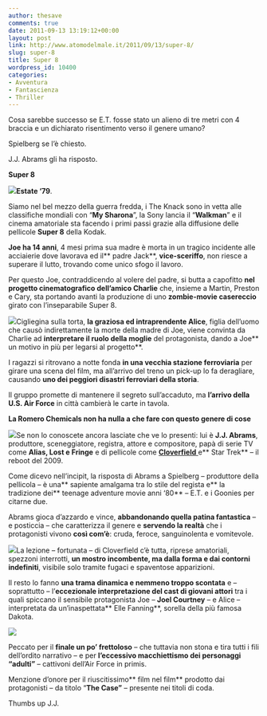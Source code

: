 ```yaml
---
author: thesave
comments: true
date: 2011-09-13 13:19:12+00:00
layout: post
link: http://www.atomodelmale.it/2011/09/13/super-8/
slug: super-8
title: Super 8
wordpress_id: 10400
categories:
- Avventura
- Fantascienza
- Thriller
---
```


Cosa sarebbe successo se E.T. fosse stato un alieno di tre metri con 4 braccia e un dichiarato risentimento verso il genere umano?

Spielberg se l’è chiesto.

J.J. Abrams gli ha risposto.

**Super 8**

![](http://www.atomodelmale.it/wp-content/uploads/2011/09/1Super8--202x300.jpg)**Estate ‘79**.

Siamo nel bel mezzo della guerra fredda, i The Knack sono in vetta alle classifiche mondiali con “**My Sharona**”, la Sony lancia il “**Walkman**” e il cinema amatoriale sta facendo i primi passi grazie alla diffusione delle pellicole **Super 8** della Kodak.

**Joe ha 14 anni**, 4 mesi prima sua madre è morta in un tragico incidente alle acciaierie dove lavorava ed il** padre Jack**, **vice-sceriffo**, non riesce a superare il lutto, trovando come unico sfogo il lavoro.

Per questo Joe, contraddicendo al volere del padre, si butta a capofitto **nel progetto cinematografico dell’amico Charlie** che, insieme a Martin, Preston e Cary, sta portando avanti la produzione di uno **zombie-movie casereccio** girato con l’inseparabile Super 8.

![](http://www.atomodelmale.it/wp-content/uploads/2011/09/4Super8--300x193.jpg)Cigliegina sulla torta, **la graziosa ed intraprendente Alice**, figlia dell’uomo che causò indirettamente la morte della madre di Joe, viene convinta da Charlie ad **interpretare il ruolo della moglie** del protagonista, dando a Joe** un motivo in più per legarsi al progetto**.

I ragazzi si ritrovano a notte fonda **in una vecchia stazione ferroviaria** per girare una scena del film, ma all’arrivo del treno un pick-up lo fa deragliare, causando **uno dei peggiori disastri ferroviari della storia**.

Il gruppo promette di mantenere il segreto sull’accaduto, ma **l’arrivo della U.S. Air Force** in città cambierà le carte in tavola.

**La Romero Chemicals non ha nulla a che fare con questo genere di cose**

![](http://www.atomodelmale.it/wp-content/uploads/2011/09/3Super8--300x127.jpg)Se non lo conoscete ancora lasciate che ve lo presenti: lui è **J.J. Abrams**, produttore, sceneggiatore, registra, attore e compositore, papà di serie TV come **Alias, Lost e Fringe** e di pellicole come [**Cloverfield** ](http://www.atomodelmale.it/2008/02/06/cloverfield/)e** Star Trek** – il reboot del 2009.

Come dicevo nell’incipit, la risposta di Abrams a Spielberg – produttore della pellicola – è una** sapiente amalgama tra lo stile del regista e** la tradizione dei** teenage adventure movie anni ‘80** – E.T. e i Goonies per citarne due.

Abrams gioca d’azzardo e vince, **abbandonando quella patina fantastica** – e posticcia – che caratterizza il genere e **servendo la realtà** che i protagonisti vivono **così com’è**: cruda, feroce, sanguinolenta e vomitevole.

![](http://www.atomodelmale.it/wp-content/uploads/2011/09/5Super8--300x200.jpg)La lezione – fortunata – di Cloverfield c’è tutta, riprese amatoriali, spezzoni interrotti, **un mostro incombente, ma dalla forma e dai contorni indefiniti**, visibile solo tramite fugaci e spaventose apparizioni.

Il resto lo fanno **una trama dinamica e nemmeno troppo scontata** e – soprattutto – l’**eccezionale interpretazione del cast di giovani attori** tra i quali spiccano il sensibile protagonista Joe – **Joel Courtney** – e Alice – interpretata da un’inaspettata** Elle Fanning**, sorella della più famosa Dakota.

![](http://www.atomodelmale.it/wp-content/uploads/2011/09/2Super8--300x200.jpg)

Peccato per il **finale un po’ frettoloso** – che tuttavia non stona e tira tutti i fili dell’ordito narrativo – e per **l’eccessivo macchiettismo dei personaggi “adulti”** – cattivoni dell’Air Force in primis.

Menzione d’onore per il riuscitissimo** film nel film** prodotto dai protagonisti – da titolo “**The Case”** – presente nei titoli di coda.

Thumbs up J.J.
